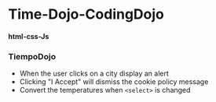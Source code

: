 # Time-Dojo-CodingDojo
#### html-css-Js
### TiempoDojo
* When the user clicks on a city display an alert
* Clicking "I Accept" will dismiss the cookie policy message
* Convert the temperatures when ```<select>``` is changed
